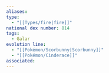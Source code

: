 ```yaml
---
aliases: 
type:
  - "[[Types/fire|fire]]"
national dex number: 814
tags:
  - Galar
evolution line:
  - "[[Pokémon/Scorbunny|Scorbunny]]"
  - "[[Pokémon/Cinderace]]"
associated: 
---
```

